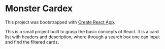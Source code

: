 # Monster Cardex

This project was bootstrapped with [Create React App](https://github.com/facebook/create-react-app).

This is a small project built to grasp the basic concepts of React. It is a card list with headers and description, where through a search box one can input and find the filtered cards. 